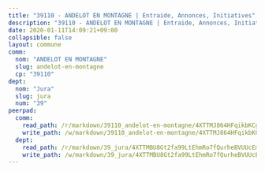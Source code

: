 ```yaml
---
title: "39110 - ANDELOT EN MONTAGNE | Entraide, Annonces, Initiatives"
description: "39110 - ANDELOT EN MONTAGNE | Entraide, Annonces, Initiatives"
date: 2020-01-11T14:09:21+09:00
collapsible: false
layout: commune
comm:
  nom: "ANDELOT EN MONTAGNE"
  slug: andelot-en-montagne
  cp: "39110"
dept:
  nom: "Jura"
  slug: jura
  num: "39"
peerpad:
  comm:
    read_path: /r/markdown/39110_andelot-en-montagne/4XTTMJ864HFqikbKCgpaQDuqUvqjgCwfMD58GRo99X4Vi38Uj
    write_path: /w/markdown/39110_andelot-en-montagne/4XTTMJ864HFqikbKCgpaQDuqUvqjgCwfMD58GRo99X4Vi38Uj-K3TgUT6ga8KTpYheF9DDgPEYq7h8BZaWg1Ek2emxrs25pYuGBMv8BJ69V895avwiXx8jj9ibCAjYGNkQE6VNgFGCQmjmmstfLPoDj1tRNYDAeoBERnxf4Q3DRCo1iHzdZCL4F3K9
  dept:
    read_path: /r/markdown/39_jura/4XTTMBU8Gt2fa99LtEhmRo7fQurheBVUUcEmcUcrj82YN8mg7
    write_path: /w/markdown/39_jura/4XTTMBU8Gt2fa99LtEhmRo7fQurheBVUUcEmcUcrj82YN8mg7-K3TgTcNZmu4vnNMaCfgcL8UVTLrMMzc995tkrcbQnJrz2QJUTFFzY77q7ECMK21XeFnonjpMWqFzgVngXjdq8HzYe3HRbuYXbvX8ofWBv48UvWuvbrbp8aQGQQcfezWASxj7orH1
---
```


